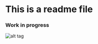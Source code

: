 # This is a readme file

### Work in progress

![alt tag](https://github.com/prashantvikramsingh/singh_prashant-vikram_spring2017/tree/master/final/analysis/ana_1/festiveVSnonfestive.png)
